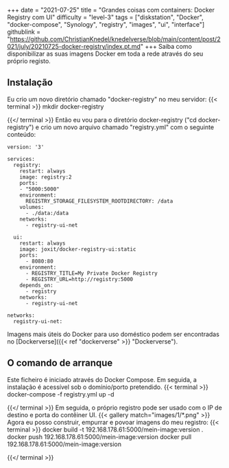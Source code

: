 +++
date = "2021-07-25"
title = "Grandes coisas com containers: Docker Registry com UI"
difficulty = "level-3"
tags = ["diskstation", "Docker", "docker-compose", "Synology", "registry", "images", "ui", "interface"]
githublink = "https://github.com/ChristianKnedel/knedelverse/blob/main/content/post/2021/july/20210725-docker-registry/index.pt.md"
+++
Saiba como disponibilizar as suas imagens Docker em toda a rede através do seu próprio registo.
## Instalação
Eu crio um novo diretório chamado "docker-registry" no meu servidor:
{{< terminal >}}
mkdir docker-registry

{{</ terminal >}}
Então eu vou para o diretório docker-registry ("cd docker-registry") e crio um novo arquivo chamado "registry.yml" com o seguinte conteúdo:
```
version: '3'

services:
  registry:
    restart: always
    image: registry:2
    ports:
    - "5000:5000"
    environment:
      REGISTRY_STORAGE_FILESYSTEM_ROOTDIRECTORY: /data
    volumes:
      - ./data:/data
    networks:
      - registry-ui-net

  ui:
    restart: always
    image: joxit/docker-registry-ui:static
    ports:
      - 8080:80
    environment:
      - REGISTRY_TITLE=My Private Docker Registry
      - REGISTRY_URL=http://registry:5000
    depends_on:
      - registry
    networks:
      - registry-ui-net

networks:
  registry-ui-net:

```
Imagens mais úteis do Docker para uso doméstico podem ser encontradas no [Dockerverse]({{< ref "dockerverse" >}} "Dockerverse").
## O comando de arranque
Este ficheiro é iniciado através do Docker Compose. Em seguida, a instalação é acessível sob o domínio/porto pretendido.
{{< terminal >}}
docker-compose -f registry.yml up -d

{{</ terminal >}}
Em seguida, o próprio registro pode ser usado com o IP de destino e porta do contêiner UI.
{{< gallery match="images/1/*.png" >}}
Agora eu posso construir, empurrar e povoar imagens do meu registro:
{{< terminal >}}
docker build -t 192.168.178.61:5000/mein-image:version .
docker push 192.168.178.61:5000/mein-image:version
docker pull 192.168.178.61:5000/mein-image:version

{{</ terminal >}}
